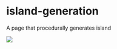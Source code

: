 # island-generation
A page that procedurally generates island

![](https://cdn.discordapp.com/attachments/1080524523511763014/1086065989214556200/image.png)
